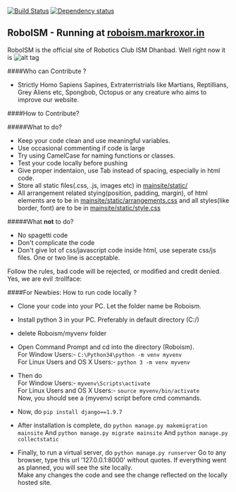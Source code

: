 [![Build Status](https://travis-ci.org/markroxor/Roboism.svg?branch=master)](https://api.travis-ci.org/markroxor/Roboism.svg)
[![Dependency status](https://gemnasium.com/markroxor/Roboism.svg)](https://gemnasium.com/markroxor/Roboism)

## RoboISM - Running at [roboism.markroxor.in](roboism.markroxor.in)

RoboISM is the official site of Robotics Club ISM Dhanbad. Well right now it is ![alt tag](https://encrypted-tbn1.gstatic.com/images?q=tbn:ANd9GcQpNgHwfZ40zcRFx2AJ-17aoqeQF9xR53Ho-dPXPh7mku_uaETCjg)



####Who can Contribute ?

* Strictly Homo Sapiens Sapines, Extraterristrials like Martians, Reptillians, Grey Aliens etc, Spongbob, Octopus or any creature who aims to improve our website. 

####How to Contribute?

#####What to do? 
* Keep your code clean and use meaningful variables.
* Use occasional commenting if code is large
* Try using CamelCase for naming functions or classes. 
* Test your code locally before pushing
* Give proper indentaion, use Tab instead of spacing, especially in html code.
* Store all static files(.css, .js, images etc) in [mainsite/static/](https://github.com/markroxor/Roboism/blob/master/mainsite/static/)
* All arrangement related stying(position, padding, margin), of html elements are to be in [mainsite/static/arrangements.css](https://github.com/markroxor/Roboism/blob/master/mainsite/static/arrangements.css) and all styles(like border, font) are to be in  [mainsite/static/style.css](https://github.com/markroxor/Roboism/blob/master/mainsite/static/style.css)

#####What <b>not</b> to do?
* No spagetti code
* Don't complicate the code
* Don't give lot of css/javascript code inside html, use seperate css/js files. One or two line is acceptable. 


Follow the rules, bad code will be rejected, or modified and credit denied. Yes, we are evil :trollface:

####For Newbies: How to run code locally ?
* Clone your code into your PC. Let the folder name be Roboism. 
* Install python 3 in your PC. Preferably in default directory (C:/)
* delete Roboism/myvenv folder
* Open Command Prompt and cd into the directory (Roboism). <br>
  For Window Users:-
  ```C:\Python34\python -m venv myvenv```<br>
  For Linux Users and OS X Users:-
  ```python 3 -m venv myvenv```<br>

* Then do <br>
  For Window Users:- ```myvenv\Scripts\activate```<br>
  For Linux Users and OS X Users:-
  ```source myvenv/bin/activate``` <br>
  Now, you should see a (myvenv) script before cmd commands. <br>

* Now, do
  ```pip install django==1.9.7```

* After installation is complete, do
  ```python manage.py makemigration mainsite```
  And 
  ```python manage.py migrate mainsite```
  And
  ```python manage.py collectstatic```

* Finally, to run a virtual server, do
  ```python manage.py runserver```
  Go to any browser, type this url '127.0.0.1:8000' without quotes. If everything went as planned, you will see the site locally. <br>
  Make any changes the code and see the change reflected on the locally hosted site. 


